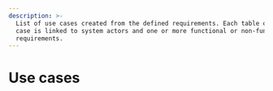 ```yaml
---
description: >-
  List of use cases created from the defined requirements. Each table of the use
  case is linked to system actors and one or more functional or non-functional
  requirements.
---
```


# Use cases

